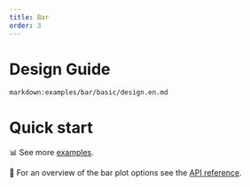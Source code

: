 ```yaml
---
title: Bar
order: 3
---
```


<div class="manual-docs">

# Design Guide

`markdown:examples/bar/basic/design.en.md`

# Quick start

<playground path='bar/basic/demo/basic.ts'></playground>

📊 See more <a href="/en/examples/bar/basic" target='blank'>examples</a>.

🎨 For an overview of the bar plot options see the [API reference](/en/docs/api/plots/bar).

</div>